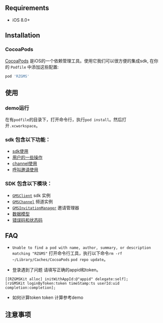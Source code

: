 ## Requirements

- iOS 8.0+

## Installation

### CocoaPods

[CocoaPods](https://cocoapods.org) 是iOS的一个依赖管理工具。使用它我们可以很方便的集成sdk, 在你的 `Podfile` 中添加这些配置:

```ruby
pod 'RZGMS'
```

## 使用
### demo运行
在有`podfile`的目录下，打开命令行，执行`pod install`。然后打开`.xcworkspace`。

### sdk 包含以下功能：
- [sdk使用](./docs/feature-sdk.md) 
- [用户的一些操作](./docs/feature-user.md) 
- [channel使用](./docs/feature-channel.md) 
- [呼叫邀请使用](./docs/feature-invitation.md) 

### SDK 包含以下模块：
- [`GMSClient`](./docs/RZGMSKit.md) sdk 实例
- [`GMSChannel`](./docs/RZGMSChannel.md) 频道实例
- [`GMSInvitationManager`](./docs/RZGMSInvitationKit.md) 邀请管理器
- [数据模型](./docs/RZGMSModel.md) 
- [错误码和状态码](./docs/RZGMSEnum.md)

## FAQ
- `Unable to find a pod with name, author, summary, or description matching "RZGMS"`
打开命令行工具，执行以下命令`rm -rf ~/Library/Caches/CocoaPods` `pod repo update`。

- 登录遇到了问题
请填写正确的appid和token。
```objc
[[RZGMSKit alloc] initWithAppId:@"appid" delegate:self];
[rzGMSKit loginByToken:token timeStamp:ts userId:uid completion:completion];
```

- 如何计算token
token 计算参考demo

## 注意事项


